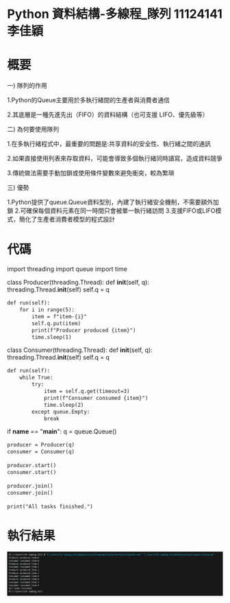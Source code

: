 # Python 資料結構-多線程_隊列 11124141李佳穎

# 概要
一) 隊列的作用

1.Python的Queue主要用於多執行緒間的生產者與消費者通信

2.其底層是一種先進先出（FIFO）的資料結構（也可支援 LIFO、優先級等）

二) 為何要使用隊列

1.在多執行緒程式中，最重要的問題是:共享資料的安全性、執行緒之間的通訊

2.如果直接使用列表來存取資料，可能會導致多個執行緒同時讀寫，造成資料競爭

3.傳統做法需要手動加鎖或使用條件變數來避免衝突，較為繁瑣

三) 優勢

1.Python提供了queue.Queue資料型別，內建了執行緒安全機制，不需要額外加鎖
2.可確保每個資料元素在同一時間只會被單一執行緒訪問
3.支援FIFO或LIFO模式，簡化了生產者消費者模型的程式設計

# 代碼
import threading
import queue
import time


class Producer(threading.Thread):
    def __init__(self, q):
        threading.Thread.__init__(self)
        self.q = q

    def run(self):
        for i in range(5):
            item = f"item-{i}"
            self.q.put(item)  
            print(f"Producer produced {item}")
            time.sleep(1)



class Consumer(threading.Thread):
    def __init__(self, q):
        threading.Thread.__init__(self)
        self.q = q

    def run(self):
        while True:
            try:
                item = self.q.get(timeout=3) 
                print(f"Consumer consumed {item}")
                time.sleep(2)
            except queue.Empty:
                break


if __name__ == "__main__":
    q = queue.Queue()

    producer = Producer(q)
    consumer = Consumer(q)

    producer.start()
    consumer.start()

    producer.join()
    consumer.join()

    print("All tasks finished.")

# 執行結果
![1](1.png)

